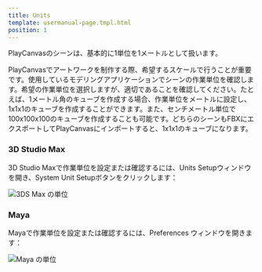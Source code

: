 ```yaml
---
title: Units
template: usermanual-page.tmpl.html
position: 1
---
```


PlayCanvasのシーンは、基本的に1単位を1メートルとして扱います。

PlayCanvasでアートワークを制作する際、希望するスケールで行うことが重要です。使用しているモデリングアプリケーションでシーンの作業単位を確認します。希望の作業単位を選択しますが、適切であることを確認してください。たとえば、1メートル角のキューブを作成する場合、作業単位をメートルに設定し、1x1x1のキューブを作成することができます。また、センチメートル単位で100x100x100のキューブを作成することも可能です。どちらのシーンもFBXにエクスポートしてPlayCanvasにインポートすると、1x1x1のキューブになります。

### 3D Studio Max

3D Studio Maxで作業単位を設定または確認するには、Units Setupウィンドウを開き、System Unit Setupボタンをクリックします：

![3DS Max の単位][1]

### Maya

Mayaで作業単位を設定または確認するには、Preferences ウィンドウを開きます：

![Maya の単位][2]

[1]: /images/user-manual/assets/models/units/max-units.png
[2]: /images/user-manual/assets/models/units/maya-units.png

